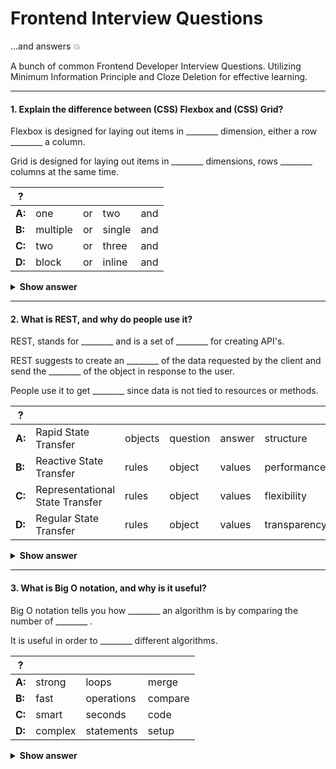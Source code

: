 # Frontend Interview Questions

...and answers :boom:

A bunch of common Frontend Developer Interview Questions. Utilizing Minimum Information Principle and Cloze Deletion for effective learning. 

---

#### 1. Explain the difference between (CSS) Flexbox and (CSS) Grid?

Flexbox is designed for laying out items in ________ dimension, either a row ________ a column. 

Grid is designed for laying out items in ________ dimensions, rows ________ columns at the same time.

| ?             |               |               |               |               |
| ------------- | ------------- | ------------- | ------------- | ------------- |
| **A:**        | one           | or            | two           | and           |
| **B:**        | multiple      | or            | single        | and           |
| **C:**        | two           | or            | three         | and           |
| **D:**        | block         | or            | inline        | and           |

<details><summary><b>Show answer</b></summary>
<p>

#### Answer: A

</p>
</details>

---

#### 2. What is REST, and why do people use it?

REST, stands for ________ and is a set of ________ for creating API's.

REST suggests to create an ________ of the data requested by the client and send the ________ of the object in response to the user.

People use it to get ________ since data is not tied to resources or methods.

| ?             |                                |              |               |               |                     |
| ------------- | ------------------------------ | ------------ | ------------- | ------------- | ------------------- |
| **A:**        | Rapid State Transfer           | objects      | question      | answer        | structure           |
| **B:**        | Reactive State Transfer        | rules        | object        | values        | performance         |
| **C:**        | Representational State Transfer| rules        | object        | values        | flexibility         |
| **D:**        | Regular State Transfer         | rules        | object        | values        | transparency        |

<details><summary><b>Show answer</b></summary>
<p>

#### Answer: C

</p>
</details>

---

#### 3. What is Big O notation, and why is it useful?

Big O notation tells you how ________ an algorithm is by comparing the number of ________ . 

It is useful in order to ________ different algorithms.

| ?             |               |               |              |
| ------------- | ------------- | ------------- | ------------ |
| **A:**        | strong        | loops         | merge        | 
| **B:**        | fast          | operations    | compare      |
| **C:**        | smart         | seconds       | code         |
| **D:**        | complex       | statements    | setup        |

<details><summary><b>Show answer</b></summary>
<p>

#### Answer: B

For example, suppose you have a list of size n. Simple search needs to check each element, so it will take n operations. This means it grows linear e.g. at constant speed. 10 items takes 10 operations, 20 items take 20 operations and so on. In Big O notation we write this O(n).

You use this to compare to other algorithms like this:

* O(log n), also known as log time. Grows slow, is fast. Example: Binary search.
* O(n), also known as linear time. Example: Simple search (the example above).
* O(2^N), also known as quadratic time. Grows fast, is slowest. Example: 

</p>
</details>
